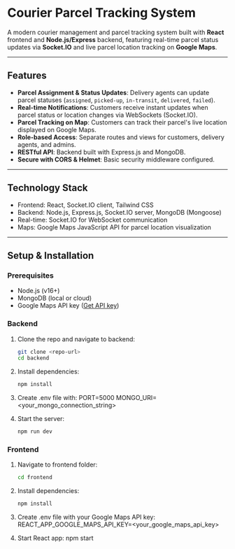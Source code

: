 # Courier Parcel Tracking System

A modern courier management and parcel tracking system built with **React** frontend and **Node.js/Express** backend, featuring real-time parcel status updates via **Socket.IO** and live parcel location tracking on **Google Maps**.

---

## Features

- **Parcel Assignment & Status Updates**: Delivery agents can update parcel statuses (`assigned`, `picked-up`, `in-transit`, `delivered`, `failed`).
- **Real-time Notifications**: Customers receive instant updates when parcel status or location changes via WebSockets (Socket.IO).
- **Parcel Tracking on Map**: Customers can track their parcel's live location displayed on Google Maps.
- **Role-based Access**: Separate routes and views for customers, delivery agents, and admins.
- **RESTful API**: Backend built with Express.js and MongoDB.
- **Secure with CORS & Helmet**: Basic security middleware configured.
  
---

## Technology Stack

- Frontend: React, Socket.IO client, Tailwind CSS
- Backend: Node.js, Express.js, Socket.IO server, MongoDB (Mongoose)
- Real-time: Socket.IO for WebSocket communication
- Maps: Google Maps JavaScript API for parcel location visualization

---

## Setup & Installation

### Prerequisites

- Node.js (v16+)
- MongoDB (local or cloud)
- Google Maps API key ([Get API key](https://console.cloud.google.com/apis/credentials))

### Backend

1. Clone the repo and navigate to backend:

   ```bash
   git clone <repo-url>
   cd backend

2. Install dependencies:
    ```bash
    npm install

3. Create .env file with:
    PORT=5000
    MONGO_URI=<your_mongo_connection_string>

4. Start the server:
    ```bash
    npm run dev

### Frontend

1. Navigate to frontend folder:

   ```bash
   cd frontend

2. Install dependencies:
    ```bash
    npm install

3. Create .env file with your Google Maps API key:
    REACT_APP_GOOGLE_MAPS_API_KEY=<your_google_maps_api_key>

4. Start React app:
    npm start
